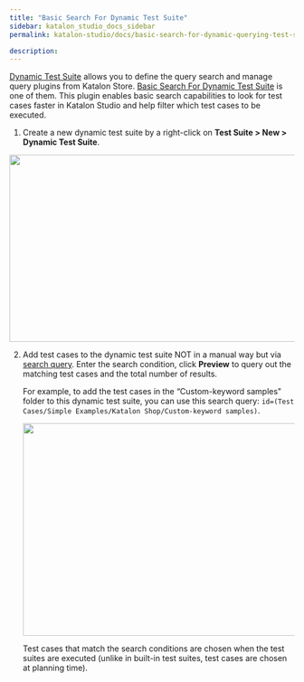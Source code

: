 ```yaml
---
title: "Basic Search For Dynamic Test Suite" 
sidebar: katalon_studio_docs_sidebar
permalink: katalon-studio/docs/basic-search-for-dynamic-querying-test-suite.html

description:
---
```


[Dynamic Test Suite](https://docs.katalon.com/katalon-studio/docs/dynamic-test-suite-ks.html#create-a-dynamic-test-suite) allows you to define the query search and manage query plugins from Katalon Store. [Basic Search For Dynamic Test Suite](https://store.katalon.com/product/2/Basic-Search-For-Dynamic-Test-Suite) is one of them. This plugin enables basic search capabilities to look for test cases faster in Katalon Studio and help filter which test cases to be executed.

1. Create a new dynamic test suite by a right-click on **Test Suite > New > Dynamic Test Suite**.

<img src="https://github.com/katalon-studio/docs-images/raw/master/katalon-studio/docs/basic-search-for-dynamic-querying-test-suite/create-ts.png" width="643" height="331">

2. Add test cases to the dynamic test suite NOT in a manual way but via [search query](https://docs.katalon.com/katalon-studio/docs/advanced-search.html). Enter the search condition, click **Preview** to query out the matching test cases and the total number of results.

    For example, to add the test cases in the “Custom-keyword samples" folder to this dynamic test suite, you can use this search query: `id=(Test Cases/Simple Examples/Katalon Shop/Custom-keyword samples)`.

    <img src="https://github.com/katalon-studio/docs-images/raw/master/katalon-studio/docs/basic-search-for-dynamic-querying-test-suite/result.png" width="1029" height="376">

    Test cases that match the search conditions are chosen when the test suites are executed (unlike in built-in test suites, test cases are chosen at planning time).
